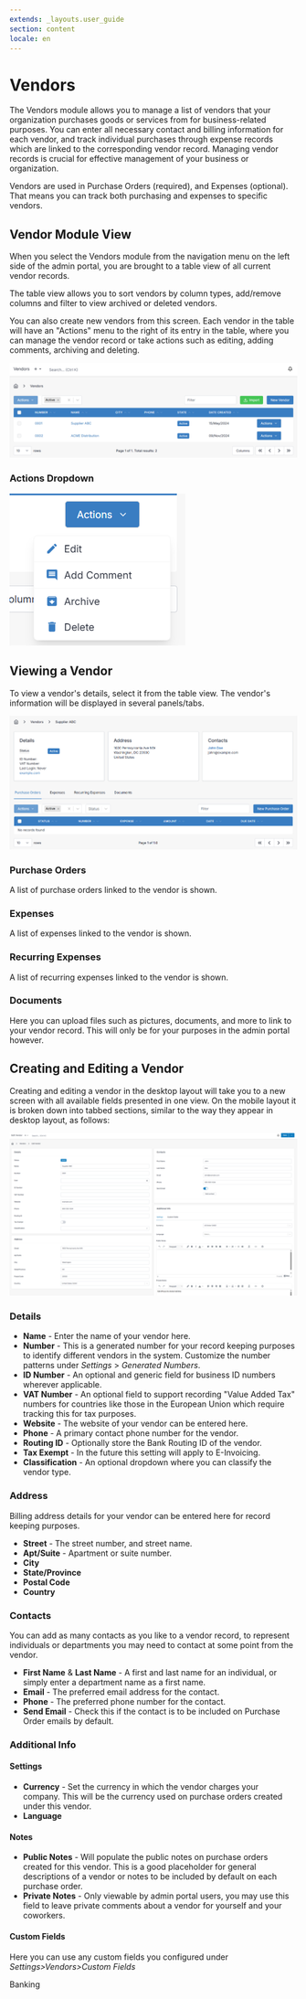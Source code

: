 ```yaml
---
extends: _layouts.user_guide
section: content
locale: en
---
```


# Vendors

The Vendors module allows you to manage a list of vendors that your organization purchases goods or services from for business-related purposes. You can enter all necessary contact and billing information for each vendor, and track individual purchases through expense records which are linked to the corresponding vendor record. Managing vendor records is crucial for effective management of your business or organization.

Vendors are used in Purchase Orders (required), and Expenses (optional). That means you can track both purchasing and expenses to specific vendors.

## Vendor Module View

When you select the Vendors module from the navigation menu on the left side of the admin portal, you are brought to a table view of all current vendor records.

The table view allows you to sort vendors by column types, add/remove columns and filter to view archived or deleted vendors.

You can also create new vendors from this screen. Each vendor in the table will have an "Actions" menu to the right of its entry in the table, where you can manage the vendor record or take actions such as editing, adding comments, archiving and deleting.

![vendors table view](/assets/images/vendors/vendors_table_view.png "vendors table view")

### Actions Dropdown

![vendors actions dropdown](/assets/images/vendors/vendors_action_dropdown.png "vendors actions dropdown")

## Viewing a Vendor

To view a vendor's details, select it from the table view. The vendor's information will be displayed in several panels/tabs.

![view vendor page](/assets/images/vendors/view_vendor_page.png "view vendor page")

### Purchase Orders

A list of purchase orders linked to the vendor is shown.

### Expenses

A list of expenses linked to the vendor is shown.

### Recurring Expenses

A list of recurring expenses linked to the vendor is shown.

### Documents

Here you can upload files such as pictures, documents, and more to link to your vendor record. This will only be for your purposes in the admin portal however.

## Creating and Editing a Vendor

Creating and editing a vendor in the desktop layout will take you to a new screen with all available fields presented in one view. On the mobile layout it is broken down into tabbed sections, similar to the way they appear in desktop layout, as follows:

![creating editing vendor](/assets/images/vendors/create_edit_vendor_fields.png "creating editing vendor")

### Details

- **Name** - Enter the name of your vendor here.
- **Number** - This is a generated number for your record keeping purposes to identify different vendors in the system. Customize the number patterns under _Settings_ > _Generated Numbers_.
- **ID Number** - An optional and generic field for business ID numbers wherever applicable.
- **VAT Number** - An optional field to support recording "Value Added Tax" numbers for countries like those in the European Union which require tracking this for tax purposes.
- **Website** - The website of your vendor can be entered here.
- **Phone** - A primary contact phone number for the vendor.
- **Routing ID** - Optionally store the Bank Routing ID of the vendor.
- **Tax Exempt** - In the future this setting will apply to E-Invoicing.
- **Classification** - An optional dropdown where you can classify the vendor type.

### Address

Billing address details for your vendor can be entered here for record keeping purposes.

- **Street** - The street number, and street name.
- **Apt/Suite** - Apartment or suite number.
- **City**
- **State/Province**
- **Postal Code**
- **Country**

### Contacts

You can add as many contacts as you like to a vendor record, to represent individuals or departments you may need to contact at some point from the vendor.

- **First Name** & **Last Name** - A first and last name for an individual, or simply enter a department name as a first name.
- **Email** - The preferred email address for the contact.
- **Phone** - The preferred phone number for the contact.
- **Send Email** - Check this if the contact is to be included on Purchase Order emails by default.

### Additional Info

#### Settings

- **Currency** - Set the currency in which the vendor charges your company. This will be the currency used on purchase orders created under this vendor.
- **Language**

#### Notes

- **Public Notes** - Will populate the public notes on purchase orders created for this vendor. This is a good placeholder for general descriptions of a vendor or notes to be included by default on each purchase order.
- **Private Notes** - Only viewable by admin portal users, you may use this field to leave private comments about a vendor for yourself and your coworkers.

#### Custom Fields

Here you can use any custom fields you configured under _Settings>Vendors>Custom Fields_

<x-next url=/en/banking>Banking</x-next>
